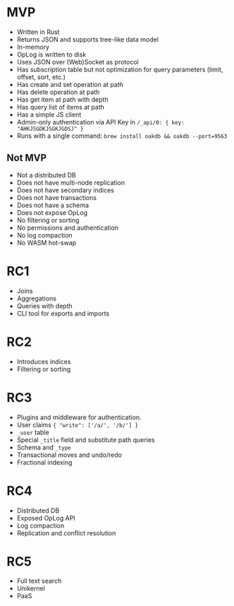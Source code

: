# MVP

- Written in Rust
- Returns JSON and supports tree-like data model
- In-memory
- OpLog is written to disk
- Uses JSON over (Web)Socket as protocol
- Has subscription table but not optimization for query parameters (limit, offset, sort, etc.)
- Has create and set operation at path
- Has delete operation at path
- Has get item at path with depth
- Has query list of items at path
- Has a simple JS client
- Admin-only authentication via API Key in `/_api/0: { key: "AHKJSGDKJSGKJGDSJ" }`
- Runs with a single command: `brew install oakdb && oakdb --port=9563`

## Not MVP

- Not a distributed DB
- Does not have multi-node replication
- Does not have secondary indices
- Does not have transactions
- Does not have a schema
- Does not expose OpLog
- No filtering or sorting
- No permissions and authentication
- No log compaction
- No WASM hot-swap

# RC1

- Joins
- Aggregations
- Queries with depth
- CLI tool for exports and imports

# RC2

- Introduces indices
- Filtering or sorting

# RC3

- Plugins and middleware for authentication.
- User claims `{ "write": ['/a/', '/b/'] }`
- `_user` table
- Special `_title` field and substitute path queries
- Schema and `_type`
- Transactional moves and undo/redo
- Fractional indexing

# RC4

- Distributed DB
- Exposed OpLog API
- Log compaction
- Replication and conflict resolution

# RC5

- Full text search
- Unikernel
- PaaS
